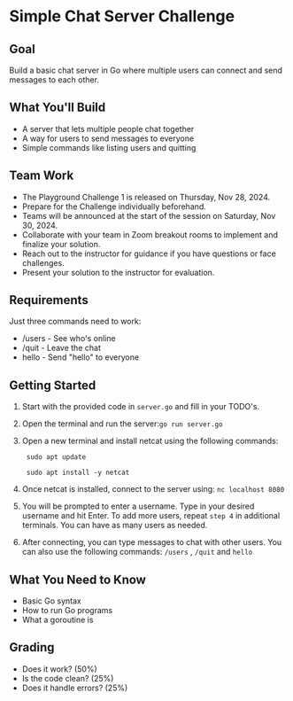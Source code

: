 # Simple Chat Server Challenge

## Goal
Build a basic chat server in Go where multiple users can connect and send messages to each other.

## What You'll Build
- A server that lets multiple people chat together
- A way for users to send messages to everyone
- Simple commands like listing users and quitting

## Team Work
- The Playground Challenge 1 is released on Thursday, Nov 28, 2024.
- Prepare for the Challenge individually beforehand.
- Teams will be announced at the start of the session on Saturday, Nov 30, 2024.
- Collaborate with your team in Zoom breakout rooms to implement and finalize your solution.
- Reach out to the instructor for guidance if you have questions or face challenges.
- Present your solution to the instructor for evaluation.

## Requirements
Just three commands need to work:
- /users  - See who's online
- /quit   - Leave the chat
- hello   - Send "hello" to everyone



## Getting Started

1. Start with the provided code in `server.go` and fill in your TODO's.
2. Open the terminal and run the server:`go run server.go`
3. Open a new terminal and install netcat using the following commands:

   ` sudo apt update`

   ` sudo apt install -y netcat`
5. Once netcat is installed, connect to the server using: `nc localhost 8080`
6. You will be prompted to enter a username. Type in your desired username and hit Enter. To add more users, repeat `step 4` in additional terminals. You can have as many users as needed.
7. After connecting, you can type messages to chat with other users. You can also use the following commands: `/users` , `/quit` and `hello` 

## What You Need to Know
- Basic Go syntax
- How to run Go programs
- What a goroutine is

## Grading
- Does it work? (50%)
- Is the code clean? (25%)
- Does it handle errors? (25%)
